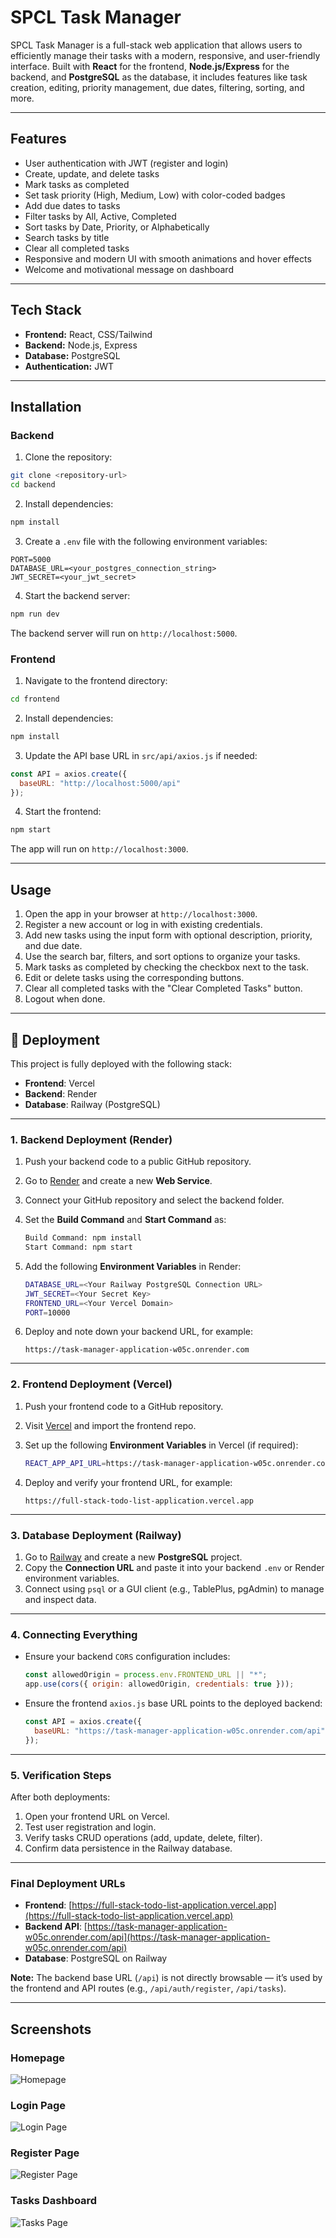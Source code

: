 # SPCL Task Manager

SPCL Task Manager is a full-stack web application that allows users to efficiently manage their tasks with a modern, responsive, and user-friendly interface. Built with **React** for the frontend, **Node.js/Express** for the backend, and **PostgreSQL** as the database, it includes features like task creation, editing, priority management, due dates, filtering, sorting, and more.

---

## Features

* User authentication with JWT (register and login)
* Create, update, and delete tasks
* Mark tasks as completed
* Set task priority (High, Medium, Low) with color-coded badges
* Add due dates to tasks
* Filter tasks by All, Active, Completed
* Sort tasks by Date, Priority, or Alphabetically
* Search tasks by title
* Clear all completed tasks
* Responsive and modern UI with smooth animations and hover effects
* Welcome and motivational message on dashboard

---

## Tech Stack

* **Frontend:** React, CSS/Tailwind
* **Backend:** Node.js, Express
* **Database:** PostgreSQL
* **Authentication:** JWT

---

## Installation

### Backend

1. Clone the repository:

```bash
git clone <repository-url>
cd backend
```

2. Install dependencies:

```bash
npm install
```

3. Create a `.env` file with the following environment variables:

```env
PORT=5000
DATABASE_URL=<your_postgres_connection_string>
JWT_SECRET=<your_jwt_secret>
```

4. Start the backend server:

```bash
npm run dev
```

The backend server will run on `http://localhost:5000`.

### Frontend

1. Navigate to the frontend directory:

```bash
cd frontend
```

2. Install dependencies:

```bash
npm install
```

3. Update the API base URL in `src/api/axios.js` if needed:

```javascript
const API = axios.create({
  baseURL: "http://localhost:5000/api"
});
```

4. Start the frontend:

```bash
npm start
```

The app will run on `http://localhost:3000`.

---

## Usage

1. Open the app in your browser at `http://localhost:3000`.
2. Register a new account or log in with existing credentials.
3. Add new tasks using the input form with optional description, priority, and due date.
4. Use the search bar, filters, and sort options to organize your tasks.
5. Mark tasks as completed by checking the checkbox next to the task.
6. Edit or delete tasks using the corresponding buttons.
7. Clear all completed tasks with the "Clear Completed Tasks" button.
8. Logout when done.

---

## 🚀 Deployment

This project is fully deployed with the following stack:

* **Frontend**: Vercel
* **Backend**: Render
* **Database**: Railway (PostgreSQL)

---

### 1. Backend Deployment (Render)

1. Push your backend code to a public GitHub repository.
2. Go to [Render](https://render.com/) and create a new **Web Service**.
3. Connect your GitHub repository and select the backend folder.
4. Set the **Build Command** and **Start Command** as:

   ```bash
   Build Command: npm install
   Start Command: npm start
   ```
5. Add the following **Environment Variables** in Render:

   ```bash
   DATABASE_URL=<Your Railway PostgreSQL Connection URL>
   JWT_SECRET=<Your Secret Key>
   FRONTEND_URL=<Your Vercel Domain>
   PORT=10000
   ```
6. Deploy and note down your backend URL, for example:

   ```
   https://task-manager-application-w05c.onrender.com
   ```

---

### 2. Frontend Deployment (Vercel)

1. Push your frontend code to a GitHub repository.
2. Visit [Vercel](https://vercel.com/) and import the frontend repo.
3. Set up the following **Environment Variables** in Vercel (if required):

   ```bash
   REACT_APP_API_URL=https://task-manager-application-w05c.onrender.com/api
   ```
4. Deploy and verify your frontend URL, for example:

   ```
   https://full-stack-todo-list-application.vercel.app
   ```

---

### 3. Database Deployment (Railway)

1. Go to [Railway](https://railway.app/) and create a new **PostgreSQL** project.
2. Copy the **Connection URL** and paste it into your backend `.env` or Render environment variables.
3. Connect using `psql` or a GUI client (e.g., TablePlus, pgAdmin) to manage and inspect data.

---

### 4. Connecting Everything

* Ensure your backend `CORS` configuration includes:

  ```js
  const allowedOrigin = process.env.FRONTEND_URL || "*";
  app.use(cors({ origin: allowedOrigin, credentials: true }));
  ```
* Ensure the frontend `axios.js` base URL points to the deployed backend:

  ```js
  const API = axios.create({
    baseURL: "https://task-manager-application-w05c.onrender.com/api", //you backend url
  });
  ```

---

### 5. Verification Steps

After both deployments:

1. Open your frontend URL on Vercel.
2. Test user registration and login.
3. Verify tasks CRUD operations (add, update, delete, filter).
4. Confirm data persistence in the Railway database.

---

### Final Deployment URLs

* **Frontend**: [https://full-stack-todo-list-application.vercel.app](https://full-stack-todo-list-application.vercel.app)
* **Backend API**: [https://task-manager-application-w05c.onrender.com/api](https://task-manager-application-w05c.onrender.com/api)
* **Database**: PostgreSQL on Railway

**Note:** The backend base URL (`/api`) is not directly browsable — it’s used by the frontend and API routes (e.g., `/api/auth/register`, `/api/tasks`).

---

## Screenshots

### Homepage

![Homepage](frontend/public/images/homepage.png)

### Login Page

![Login Page](frontend/public/images/loginpage.png)

### Register Page

![Register Page](frontend/public/images/registerpage.png)

### Tasks Dashboard

![Tasks Page](frontend/public/images/taskspage.png)


